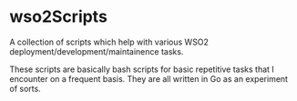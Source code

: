 # wso2Scripts

A collection of scripts which help with various WSO2 deployment/development/maintainence
tasks.

These scripts are basically bash scripts for basic repetitive tasks that I encounter
on a frequent basis. They are all written in Go as an experiment of sorts. 
